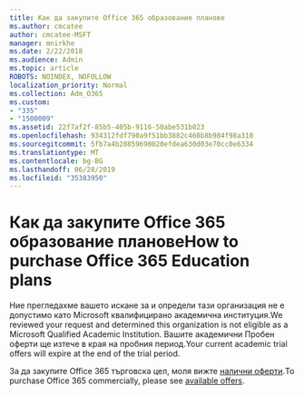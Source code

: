 ```yaml
---
title: Как да закупите Office 365 образование планове
ms.author: cmcatee
author: cmcatee-MSFT
manager: mnirkhe
ms.date: 2/22/2018
ms.audience: Admin
ms.topic: article
ROBOTS: NOINDEX, NOFOLLOW
localization_priority: Normal
ms.collection: Adm_O365
ms.custom:
- "335"
- "1500009"
ms.assetid: 22f7af2f-85b5-405b-9116-50abe531b023
ms.openlocfilehash: 934312fdf790a9f51bb3882c460b8b984f98a310
ms.sourcegitcommit: 5fb7a4b28859690020efdea630d03e70cc0e6334
ms.translationtype: MT
ms.contentlocale: bg-BG
ms.lasthandoff: 06/28/2019
ms.locfileid: "35383950"
---
```

# <a name="how-to-purchase-office-365-education-plans"></a><span data-ttu-id="ef931-102">Как да закупите Office 365 образование планове</span><span class="sxs-lookup"><span data-stu-id="ef931-102">How to purchase Office 365 Education plans</span></span>

<span data-ttu-id="ef931-103">Ние прегледахме вашето искане за и определи тази организация не е допустимо като Microsoft квалифицирано академична институция.</span><span class="sxs-lookup"><span data-stu-id="ef931-103">We reviewed your request and determined this organization is not eligible as a Microsoft Qualified Academic Institution.</span></span> <span data-ttu-id="ef931-104">Вашите академични Пробен оферти ще изтече в края на пробния период.</span><span class="sxs-lookup"><span data-stu-id="ef931-104">Your current academic trial offers will expire at the end of the trial period.</span></span>
  
<span data-ttu-id="ef931-105">За да закупите Office 365 търговска цел, моля вижте [налични оферти](https://go.microsoft.com/fwlink/p/?linkid=868433).</span><span class="sxs-lookup"><span data-stu-id="ef931-105">To purchase Office 365 commercially, please see [available offers](https://go.microsoft.com/fwlink/p/?linkid=868433).</span></span>
  